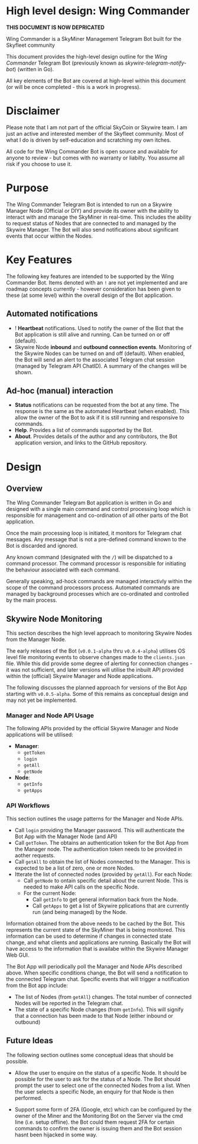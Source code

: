 # High level design: Wing Commander

**THIS DOCUMENT IS NOW DEPRICATED**

Wing Commander is a SkyMiner Management Telegram Bot built for the Skyfleet community

This document provides the high-level design outline for the _Wing Commander_ Telegram Bot (previously known as _skywire-telegram-notify-bot_) (written in Go).

All key elements of the Bot are covered at high-level within this document (or will be once completed - this is a work in progress).

# Disclaimer
Please note that I am not part of the official SkyCoin or Skywire team. I am just an active and interested member of the Skyfleet community. Most of what I do is driven by self-education and scratching my own itches.

All code for the Wing Commander Bot is open source and available for anyone to review - but comes with no warranty or liabilty. You assume all risk if you choose to use it.

# Purpose
The Wing Commander Telegram Bot is intended to run on a Skywire Manager Node (Official or DIY) and provide its owner with the ability to interact with and manage the SkyMiner in real-time. This includes the ability to request status of Nodes that are connected to and managed by the Skywire Manager. The Bot will also send notifications about significant events that occur within the Nodes.

# Key Features
The following key features are intended to be supported by the Wing Commander Bot. Items denoted with an `!` are not yet implemented and are roadmap concepts currently - however consideration has been given to these (at some level) within the overall design of the Bot application.

## Automated notifications
*  ! **Heartbeat** notifications. Used to notify the owner of the Bot that the Bot application is still alive and running. Can be turned on or off (default).
* Skywire Node **inbound** and **outbound** **connection events**. Monitoring of the Skywire Nodes can be turned on and off (default). When enabled, the Bot will send an alert to the associated Telegram chat session (managed by Telegram API ChatID). A summary of the changes will be shown.

## Ad-hoc (manual) interaction
* **Status** notifications can be requested from the bot at any time. The response is the same as the automated Heartbeat (when enabled). This allow the owner of the Bot to ask if it is still running and responsive to commands.
* **Help**. Provides a list of commands supported by the Bot.
* **About**. Provides details of the author and any contributors, the Bot application version, and links to the GitHub repository.

# Design
## Overview
The Wing Commander Telegram Bot application is written in Go and designed with a single main command and control processing loop which is responsible for management and co-ordination of all other parts of the Bot application.

Once the main processing loop is initiated, it monitors for Telegram chat messages. Any message that is not a pre-defined command known to the Bot is discarded and ignored.

Any known command (designated with the `/`) will be dispatched to a command processor. The command processor is responsible for initiating the behaviour associated with each command.

Generally speaking, ad-hock commands are managed interactivly within the scope of the command processors process. Automated commands are managed by background processes which are co-ordinated and controlled by the main process.

## Skywire Node Monitoring
This section describes the high level approach to monitoring Skywire Nodes from the Manager Node.

The early releases of the Bot (`v0.0.1-alpha` thru `v0.0.4-alpha`) utilises OS level file monitoring events to observe changes made to the `clients.json` file. While this did provide some degree of alerting for connection changes - it was not sufficient, and later versions will utilise the inbuilt API provided within the (official) Skywire Manager and Node applications.

The following discusses the planned approach for versions of the Bot App starting with `v0.0.5-alpha`. Some of this remains as conceptual design and may not yet be implemented.

### Manager and Node API Usage
The following APIs provided by the official Skywire Manager and Node applications will be utilised:
* **Manager**:
    * `getToken`
    * `login`
    * `getAll`
    * `getNode`
* **Node**:
    * `getInfo`
    * `getApps`

### API Workflows
This section outlines the usage patterns for the Manager and Node APIs.

* Call `login` providing the Manager password. This will authenticate the Bot App with the Manager Node (and API)
* Call `getToken`. The obtains an authentication token for the Bot App from the Manager node. The authentication token needs to be provided in aother requests.
* Call `getAll` to obtain the list of Nodes connected to the Manager. This is expected to be a list of zero, one or more Nodes.
* Itterate the list of connected nodes (provided by `getAll`). For each Node:
    * Call `getNode` to ontain specific detail about the current Node. This is needed to make API calls on the specific Node.
    * For the current Node:
        * Call `getInfo` to get general information back from the Node.
        * Call `getApps` to get a list of Skywire pplications that are currently run (and being managed) by the Node.

Information obtained from the above needs to be cached by the Bot. This represents the current state of the SkyMiner that is being monitored. This information can be used to determine if changes in connected state change, and what clients and applications are running. Basically the Bot will have access to the information that is availabe within the Skywire Manager Web GUI.

The Bot App will periodically poll the Manager and Node APIs  described above. When specific conditions change, the Bot will send a notification to the connected Telegram chat. Specific events that will trigger a notification from the Bot app include:
* The list of Nodes (from `getAll`) changes. The total number of connected Nodes will be reported in the Telegram chat.
* The state of a specific Node changes (from `getInfo`). This will signify that a connection has been made to that Node (either inbound or outbound)

## Future Ideas
The following section outlines some conceptual ideas that should be possible.

* Allow the user to enquire on the status of a specific Node. It should be possible for the user to ask for the status of a Node. The Bot should prompt the user to select one of the connected Nodes from a list. When the user selects a specific Node, an enquiry for that Node is then performed.

* Support some form of 2FA (Google, etc) which can be configured by the owner of the Miner and the Monitoring Bot on the Server via the cmd line (i.e. setup offline). the Bot could them request 2FA for certain commands to confirm the owner is issuing them and the Bot session hasnt been hijacked in some way.
